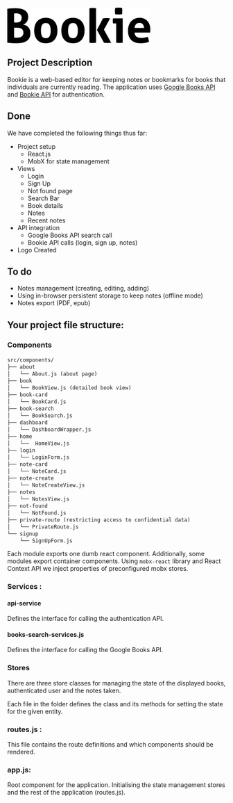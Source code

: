 ![Logo](https://raw.githubusercontent.com/adaszyn/bookie-app/master/logo.png)

## Project Description

Bookie is a web-based editor for keeping notes or bookmarks for books that individuals are currently reading. The application uses [Google Books API](https://developers.google.com/books/) and [Bookie API](https://github.com/vshivam/bookie-api/) for authentication. 

## Done  

We have completed the following things thus far: 

- Project setup
    - React.js 
    - MobX for state management
- Views
    - Login
    - Sign Up 
    - Not found page 
    - Search Bar
    - Book details
    - Notes
    - Recent notes
- API integration
    - Google Books API search call 
    - Bookie API calls (login, sign up, notes)
- Logo Created

## To do
- Notes management (creating, editing, adding)
- Using in-browser persistent storage to keep notes (offline mode)
- Notes export (PDF, epub)

## Your project file structure:

### Components 
```
src/components/
├── about
│   └── About.js (about page)
├── book
│   └── BookView.js (detailed book view)
├── book-card
│   └── BookCard.js
├── book-search
│   └── BookSearch.js
├── dashboard
│   └── DashboardWrapper.js
├── home
│   └──  HomeView.js
├── login
│   └── LoginForm.js
├── note-card
│   └── NoteCard.js
├── note-create
│   └── NoteCreateView.js
├── notes
│   └── NotesView.js
├── not-found
│   └── NotFound.js
├── private-route (restricting access to confidential data)
│   └── PrivateRoute.js
└── signup
    └── SignUpForm.js

```
Each module exports one dumb react component. Additionally, some modules export container components. Using `mobx-react` library and React Context API we inject properties of preconfigured mobx stores.  

### Services :

#### api-service 
Defines the interface for calling the authentication API. 

#### books-search-services.js
Defines the interface for calling the Google Books API. 

### Stores
There are three store classes for managing the state of the displayed books, authenticated user and the notes taken.

Each file in the folder defines the class and its methods for setting the state for the given entity.

### routes.js : 

This file contains the route definitions and which components should be rendered. 

### app.js:

Root component for the application. Initialising the state management stores and the rest of the application (routes.js).  

